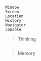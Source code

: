 ```
Window
Screen
Location
History
Navigator
console
```

> Thinking

```

```

> Memory

```

```


